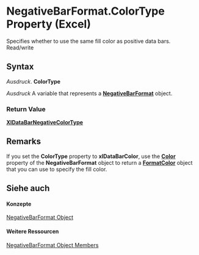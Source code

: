 
# NegativeBarFormat.ColorType Property (Excel)

 Specifies whether to use the same fill color as positive data bars. Read/write


## Syntax

 _Ausdruck_. **ColorType**

 _Ausdruck_ A variable that represents a **[NegativeBarFormat](25daa644-29af-a7c1-1d11-be9c72cfff7a.md)** object.


### Return Value

 **[XlDataBarNegativeColorType](8d012c0e-c131-8b77-39f2-15fa3856b1c8.md)**


## Remarks

If you set the  **ColorType** property to **xlDataBarColor**, use the **[Color](53f6ee3b-af89-d039-1a67-0db2960afe93.md)** property of the **NegativeBarFormat** object to return a **[FormatColor](b7818b27-8790-ef52-c24e-8edbdcf979f2.md)** object that you can use to specify the fill color.


## Siehe auch


#### Konzepte


[NegativeBarFormat Object](25daa644-29af-a7c1-1d11-be9c72cfff7a.md)
#### Weitere Ressourcen


[NegativeBarFormat Object Members](http://msdn.microsoft.com/library/4c26bd77-17a6-453d-75d0-ac83066fab5b%28Office.15%29.aspx)